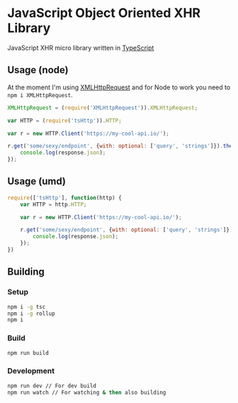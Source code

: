 JavaScript Object Oriented XHR Library
======================================
JavaScript XHR micro library written in [TypeScript](https://github.com/Microsoft/TypeScript)


## Usage (node)
At the moment I'm using [XMLHttpRequest](https://developer.mozilla.org/en-US/docs/Web/API/XMLHttpRequest) and for Node to work you need to `npm i XMLHttpRequest`.
```JavaScript
XMLHttpRequest = (require('XMLHttpRequest')).XMLHttpRequest;

var HTTP = (require('tsHttp')).HTTP;

var r = new HTTP.Client('https://my-cool-api.io/');

r.get('some/sexy/endpoint', {with: optional: ['query', 'strings']}).then(function(response) {
	console.log(response.json);
});
```


## Usage (umd)
```JavaScript
require(['tsHttp'], function(http) {
	var HTTP = http.HTTP;

	var r = new HTTP.Client('https://my-cool-api.io/');

	r.get('some/sexy/endpoint', {with: optional: ['query', 'strings']}).then(function(response) {
		console.log(response.json);
	});
})
```

## Building

### Setup
```Bash
npm i -g tsc
npm i -g rollup
npm i
```
### Build
```Bash
npm run build
```

### Development
```Bash
npm run dev // For dev build
npm run watch // For watching & then also building
```
